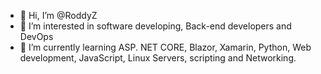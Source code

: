 - 👋 Hi, I’m @RoddyZ
- 👀 I’m interested in software developing, Back-end developers and DevOps
- 🌱 I’m currently learning ASP. NET CORE, Blazor, Xamarin, Python, Web development, JavaScript, Linux Servers, scripting and Networking.

<!---
RoddyZ/RoddyZ is a ✨ special ✨ repository because its `README.md` (this file) appears on your GitHub profile.
You can click the Preview link to take a look at your changes.
--->
